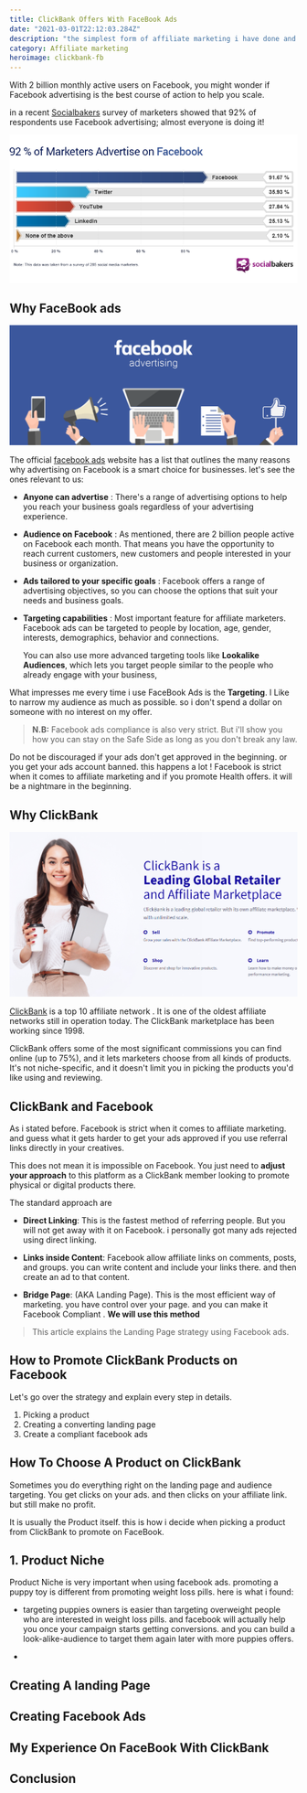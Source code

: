 ```yaml
---
title: ClickBank Offers With FaceBook Ads
date: "2021-03-01T22:12:03.284Z"
description: "the simplest form of affiliate marketing i have done and it worked for me is ClickBank products with Facebook ads and a Landing Page"
category: Affiliate marketing
heroimage: clickbank-fb
---
```


With 2 billion monthly active users on Facebook, you might wonder if Facebook advertising is the best course of action to help you scale.

in a recent [Socialbakers](https://www.socialbakers.com/blog/2106-the-value-of-socialbakers-ad-analytics-for-facebook-advertising) survey of marketers showed that 92% of respondents use Facebook advertising; almost everyone is doing it!

![SocialBakers Survey](./socialbakers-stats.png)

## Why FaceBook ads

![Facebook Advertising](./facebook-advertising.png)

The official [facebook ads](https://www.facebook.com/business/help/205029060038706) website has a list that outlines the many reasons why advertising on Facebook is a smart choice for businesses. let's see the ones relevant to us:

- **Anyone can advertise** : There's a range of advertising options to help you reach your business goals regardless of your advertising experience.

- **Audience on Facebook** : As mentioned, there are 2 billion people active on Facebook each month. That means you have the opportunity to reach current customers, new customers and people interested in your business or organization.

- **Ads tailored to your specific goals** : Facebook offers a range of advertising objectives, so you can choose the options that suit your needs and business goals.

- **Targeting capabilities** : Most important feature for affiliate marketers. Facebook ads can be targeted to people by location, age, gender, interests, demographics, behavior and connections.

  You can also use more advanced targeting tools like **Lookalike Audiences**, which lets you target people similar to the people who already engage with your business,

What impresses me every time i use FaceBook Ads is the **Targeting**. I Like to narrow my audience as much as possible. so i don't spend a dollar on someone with no interest on my offer.

> **N.B:** Facebook ads compliance is also very strict. But i'll show you how you can stay on the Safe Side as long as you don't break any law.

Do not be discouraged if your ads don't get approved in the beginning. or you get your ads account banned. this happens a lot ! Facebook is strict when it comes to affiliate marketing and if you promote Health offers. it will be a nightmare in the beginning.

## Why ClickBank

![ClickBank](./clickbank-hero.PNG)

[ClickBank](https://clickbank.com) is a top 10 affiliate network . It is one of the oldest affiliate networks still in operation today. The ClickBank marketplace has been working since 1998.

ClickBank offers some of the most significant commissions you can find online (up to 75%), and it lets marketers choose from all kinds of products. It's not niche-specific, and it doesn't limit you in picking the products you'd like using and reviewing.

## ClickBank and Facebook

<!-- https://sell-saas.com/can-you-advertise-clickbank-products-on-facebook -->

As i stated before. Facebook is strict when it comes to affiliate marketing. and guess what it gets harder to get your ads approved if you use referral links directly in your creatives.

This does not mean it is impossible on Facebook. You just need to **adjust your approach** to this platform as a ClickBank member looking to promote physical or digital products there.

The standard approach are

- **Direct Linking**: This is the fastest method of referring people. But you will not get away with it on Facebook. i personally got many ads rejected using direct linking.

- **Links inside Content**: Facebook allow affiliate links on comments, posts, and groups. you can write content and include your links there. and then create an ad to that content.

- **Bridge Page**: (AKA Landing Page). This is the most efficient way of marketing. you have control over your page. and you can make it Facebook Compliant . **We will use this method**

> This article explains the Landing Page strategy using Facebook ads.

## How to Promote ClickBank Products on Facebook

Let's go over the strategy and explain every step in details.

1. Picking a product
2. Creating a converting landing page
3. Create a compliant facebook ads

## How To Choose A Product on ClickBank

Sometimes you do everything right on the landing page and audience targeting. You get clicks on your ads. and then clicks on your affiliate link. but still make no profit.

It is usually the Product itself. this is how i decide when picking a product from ClickBank to promote on FaceBook.

## 1. Product Niche

Product Niche is very important when using facebook ads. promoting a puppy toy is different from promoting weight loss pills. here is what i found:

- targeting puppies owners is easier than targeting overweight people who are interested in weight loss pills. and facebook will actually help you once your campaign starts getting conversions. and you can build a look-alike-audience to target them again later with more puppies offers.

-

## Creating A landing Page

## Creating Facebook Ads

## My Experience On FaceBook With ClickBank

## Conclusion
